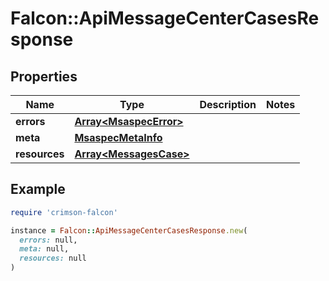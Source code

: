 # Falcon::ApiMessageCenterCasesResponse

## Properties

| Name | Type | Description | Notes |
| ---- | ---- | ----------- | ----- |
| **errors** | [**Array&lt;MsaspecError&gt;**](MsaspecError.md) |  |  |
| **meta** | [**MsaspecMetaInfo**](MsaspecMetaInfo.md) |  |  |
| **resources** | [**Array&lt;MessagesCase&gt;**](MessagesCase.md) |  |  |

## Example

```ruby
require 'crimson-falcon'

instance = Falcon::ApiMessageCenterCasesResponse.new(
  errors: null,
  meta: null,
  resources: null
)
```

